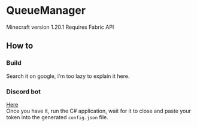# QueueManager
Minecraft version 1.20.1
Requires Fabric API
## How to
### Build
Search it on google, i'm too lazy to explain it here.
### Discord bot
[Here](https://discord.com/developers/docs/getting-started#step-1-creating-an-app)  
Once you have it, run the C# application, wait for it to close and paste your token into the generated ``config.json`` file.
